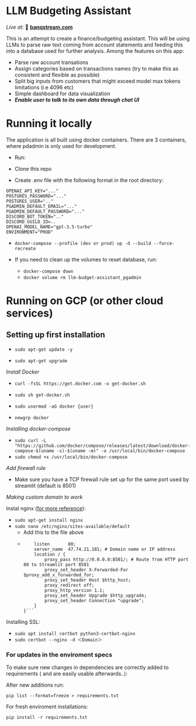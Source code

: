 # LLM Budgeting Assistant

_Live at:_ 💸 [**banqstream.com**](banqstream.com)

This is an attempt to create a finance/budgeting assistant. This will be using LLMs to parse raw text coming from account statements and feeding this into a database used for further analysis. Among the features on this app:

- Parse raw account transations
- Assign categories based on transactions names (try to make this as consistent and flexible as possible)
- Split big inputs from customers that might exceed model max tokens limitations (i.e 4096 etc)
- Simple dashboard for data visualization
- **_Enable user to talk to its own data through chat UI_**

# Running it locally

The application is all built using docker containers. There are 3 containers, where pdadmin is only used for development.

- Run:

- Clone this repo

- Create .env file with the following format in the root directory:

```
OPENAI_API_KEY="..."
POSTGRES_PASSWORD="..."
POSTGRES_USER=".."
PGADMIN_DEFAULT_EMAIL="..."
PGADMIN_DEFAULT_PASSWORD="..."
DISCORD_BOT_TOKEN=".."
DISCORD_GUILD_ID=..
OPENAI_MODEL_NAME="gpt-3.5-turbo"
ENVIRONMENT="PROD"
```

- `docker-compose --profile (dev or prod) up -d --build --force-recreate`

- If you need to clean up the volumes to reset database, run:
  - `docker-compose down`
  - `docker volume rm llm-budget-assistant_pgadmin`

# Running on GCP (or other cloud services)

## Setting up first installation

- `sudo apt-get update -y`

- `sudo apt-get upgrade`

_Install Docker_

- `curl -fsSL https://get.docker.com -o get-docker.sh`

- `sudo sh get-docker.sh`

- `sudo usermod -aG docker {user}`

- `newgrp docker`

_Installing docker-compose_

- `sudo curl -L "https://github.com/docker/compose/releases/latest/download/docker-compose-$(uname -s)-$(uname -m)" -o /usr/local/bin/docker-compose`
- `sudo chmod +x /usr/local/bin/docker-compose`

_Add firewall rule_

- Make sure you have a TCP firewall rule set up for the same port used by streamlit (default is 8501)

_Making custom domain to work_

Instal nginx ([for more reference](https://www.alibabacloud.com/blog/using-lets-encrypt-to-enable-https-for-a-streamlit-web-service_600130)):

- `sudo apt-get install nginx`
- `sudo nano /etc/nginx/sites-available/default`
  - Add this to the file above
  - ````server {
        listen       80;
        server_name  47.74.21.181; # Domain name or IP address
        location / {
            proxy_pass http://0.0.0.0:8501/; # Route from HTTP port 80 to Streamlit port 8501
            proxy_set_header X-Forwarded-For $proxy_add_x_forwarded_for;
            proxy_set_header Host $http_host;
            proxy_redirect off;
            proxy_http_version 1.1;
            proxy_set_header Upgrade $http_upgrade;
            proxy_set_header Connection "upgrade";
        }
    }```
    ````

Installing SSL:

- `sudo apt install certbot python3-certbot-nginx`
- `sudo certbot --nginx -d ＜Domain＞`

### For updates in the enviroment specs

To make sure new changes in dependencies are correctly added to requirements ( and are easily usable afterwards..):

After new additions run:

`pip list --format=freeze > requirements.txt`

For fresh enviroment installations:

`pip install -r requirements.txt`
